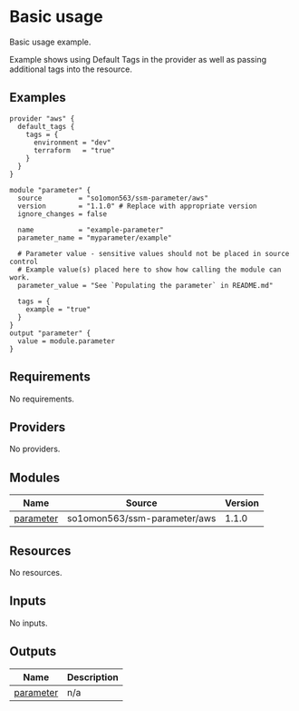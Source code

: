 # Basic usage

Basic usage example.

Example shows using Default Tags in the provider as well as passing additional tags into the resource.
<!-- BEGINNING OF PRE-COMMIT-TERRAFORM DOCS HOOK -->


## Examples

```hcl
provider "aws" {
  default_tags {
    tags = {
      environment = "dev"
      terraform   = "true"
    }
  }
}

module "parameter" {
  source         = "so1omon563/ssm-parameter/aws"
  version        = "1.1.0" # Replace with appropriate version
  ignore_changes = false

  name           = "example-parameter"
  parameter_name = "myparameter/example"

  # Parameter value - sensitive values should not be placed in source control
  # Example value(s) placed here to show how calling the module can work.
  parameter_value = "See `Populating the parameter` in README.md"

  tags = {
    example = "true"
  }
}
output "parameter" {
  value = module.parameter
}
```

## Requirements

No requirements.

## Providers

No providers.

## Modules

| Name | Source | Version |
|------|--------|---------|
| <a name="module_parameter"></a> [parameter](#module\_parameter) | so1omon563/ssm-parameter/aws | 1.1.0 |

## Resources

No resources.

## Inputs

No inputs.

## Outputs

| Name | Description |
|------|-------------|
| <a name="output_parameter"></a> [parameter](#output\_parameter) | n/a |


<!-- END OF PRE-COMMIT-TERRAFORM DOCS HOOK -->
